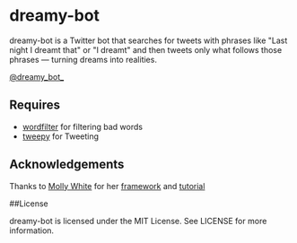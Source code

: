 dreamy-bot
==========

dreamy-bot is a Twitter bot that searches for tweets with phrases like "Last night I dreamt that" or "I dreamt" and then tweets only what follows those phrases — turning dreams into realities.

[@dreamy_bot_](https://twitter.com/dreamy_bot_)

## Requires ##
* [wordfilter](https://github.com/dariusk/wordfilter) for filtering bad words 
* [tweepy](https://github.com/tweepy/tweepy) for Tweeting

## Acknowledgements
Thanks to [Molly White](https://github.com/molly) for her [framework](https://github.com/molly/twitterbot_framework) and [tutorial](http://blog.mollywhite.net/twitter-bots-pt2/)

##License

dreamy-bot is licensed under the MIT License. See LICENSE for more information.